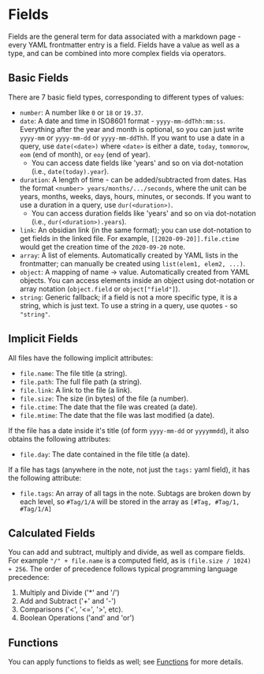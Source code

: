 # Fields

Fields are the general term for data associated with a markdown page - every YAML frontmatter entry is a field. Fields
have a value as well as a type, and can be combined into more complex fields via operators.

## Basic Fields

There are 7 basic field types, corresponding to different types of values:

- `number`: A number like `0` or `18` or `19.37`.
- `date`: A date and time in ISO8601 format - `yyyy-mm-ddThh:mm:ss`. Everything after the year and month is optional, so
  you can just write `yyyy-mm` or `yyyy-mm-dd` or `yyyy-mm-ddThh`. If you want to use a date in a query, use
  `date(<date>)` where `<date>` is either a date, `today`, `tommorow`, `eom` (end of month), or `eoy` (end of year).
    - You can access date fields like 'years' and so on via dot-notation (i.e., `date(today).year`).
- `duration`: A length of time - can be added/subtracted from dates. Has the format `<number> years/months/.../seconds`,
  where the unit can be years, months, weeks, days, hours, minutes, or seconds. If you want to use a duration in a
  query, use `dur(<duration>)`.
    - You can access duration fields like 'years' and so on via dot-notation (i.e., `dur(<duration>).years`).
- `link`: An obsidian link (in the same format); you can use dot-notation to get fields in the linked file. For example,
  `[[2020-09-20]].file.ctime` would get the creation time of the `2020-09-20` note.
- `array`: A list of elements. Automatically created by YAML lists in the frontmatter; can manually be created using
  `list(elem1, elem2, ...)`.
- `object`: A mapping of name -> value. Automatically created from YAML objects. You can access elements inside an
  object using dot-notation or array notation (`object.field` or `object["field"]`).
- `string`: Generic fallback; if a field is not a more specific type, it is a string, which is just text. To use a string in a query, use quotes - so `"string"`.

## Implicit Fields

All files have the following implicit attributes:

- `file.name`: The file title (a string).
- `file.path`: The full file path (a string).
- `file.link`: A link to the file (a link).
- `file.size`: The size (in bytes) of the file (a number).
- `file.ctime`: The date that the file was created (a date).
- `file.mtime`: The date that the file was last modified (a date).

If the file has a date inside it's title (of form `yyyy-mm-dd` or `yyyymmdd`), it also obtains the following attributes:

- `file.day`: The date contained in the file title (a date).

If a file has tags (anywhere in the note, not just the `tags:` yaml field), it has the following attribute:

- `file.tags`: An array of all tags in the note. Subtags are broken down by each level, so `#Tag/1/A` will be stored in the array as `[#Tag, #Tag/1, #Tag/1/A]`

## Calculated Fields

You can add and subtract, multiply and divide, as well as compare fields. For example `"/" + file.name` is a computed
field, as is `(file.size / 1024) + 256`. The order of precedence follows typical programming language precedence:

1. Multiply and Divide ('*' and '/')
2. Add and Subtract ('+' and '-')
3. Comparisons ('<', '<=', '>', etc).
4. Boolean Operations ('and' and 'or')

## Functions

You can apply functions to fields as well; see [Functions](functions.md) for more details.
